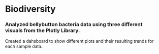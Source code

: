# Biodiversity

### Analyzed bellybutton bacteria data using three different visuals from the Plotly Library.

Created a dahsboard to show different plots and their resulting trends for each sample data.
